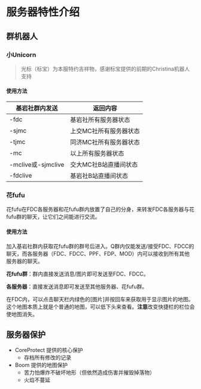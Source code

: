 # 服务器特性介绍

## 群机器人

### 小Unicorn

> 光标（标宝）为本服特约吉祥物，感谢标宝提供的前期的Christina机器人支持

#### 使用方法

|基岩社群内发送|返回内容|
|----|------|
|-fdc|基岩社所有服务器状态|
|-sjmc|上交MC社所有服务器状态|
|-tjmc|同济MC社所有服务器状态|
|-mc|以上所有服务器状态|
|-mclive或-sjmclive|交大MC社B站直播间状态|
|-fdclive|基岩社B站直播间状态|

### 花fufu

花fufu在FDC各服务器和花fufu群内放置了自己的分身，来转发FDC各服务器与花fufu群的聊天，让它们之间能进行交流。

#### 使用方法

加入基岩社群内获取花fufu群的群号后进入。Q群内仅能发送/接受FDC、FDCC的聊天，而各服务器（FDC、FDCC、PPF、FDP、MOD）内可以接收到所有其他服务器的聊天。

**花fufu群**：群内直接发送消息/图片即可发送至FDC、FDCC。

**各服务器**：直接发送消息即可发送至其他服务器、花fufu群。

在FDC内，可以点击聊天栏内绿色的\[图片\]并按回车来获取用于显示图片的地图。这个地图本质上就是个普通的地图，可以低下头来查看。**注意**改变快捷栏的栏位会使地图消失。

## 服务器保护

- CoreProtect 提供的核心保护
  - 存档所有修改的记录
- Boom 提供的地图保护
  - 苦力怕爆炸不破坏地形（但依然造成伤害并摧毁掉落物）
  - 火焰不蔓延